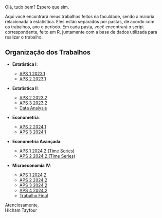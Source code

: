 Olá, tudo bem? Espero que sim.

Aqui você encontrará meus trabalhos feitos na faculdade, sendo a maioria relacionada à estatística. Eles estão separados por pastas, de acordo com os trabalhos, ano e período. Em cada pasta, você encontrará o script correspondente, feito em R, juntamente com a base de dados utilizada para realizar o trabalho.

## Organização dos Trabalhos

- **Estatística I**: 
  - [APS 1 2023.1](https://github.com/Hic-Tayfour/R/tree/main/College%20Works/APS%201%202023.1)
  - [APS 2 2023.1](https://github.com/Hic-Tayfour/R/tree/main/College%20Works/APS%202%202023.1)

- **Estatística II**:
  - [APS 2 2023.2](https://github.com/Hic-Tayfour/R/tree/main/College%20Works/APS%202%202023.2)
  - [APS 3 2023.2](https://github.com/Hic-Tayfour/R/tree/main/College%20Works/APS%203%202023.2)
  - [Data Analysis](https://github.com/Hic-Tayfour/R/tree/main/College%20Works/Data%20Analysis)

- **Econometria**:
  - [APS 2 2024.1](https://github.com/Hic-Tayfour/R/tree/main/College%20Works/APS%202%202024.1)
  - [APS 3 2024.1](https://github.com/Hic-Tayfour/R/tree/main/College%20Works/APS%203%202024.1)

- **Econometria Avançada**:
  - [APS 1 2024.2 (Time Series)](https://github.com/Hic-Tayfour/R/tree/main/College%20Works/APS%201%202024.2%20(Time%20Series))
  - [APS 2 2024.2 (Time Series)](https://github.com/Hic-Tayfour/R/tree/main/College%20Works/APS%202%202024.2%20(Time%20Series))

- **Microeconomia IV**:
  - [APS 1 2024.2](https://github.com/Hic-Tayfour/R/tree/main/College%20Works/APS%201%202024.2)
  - [APS 2 2024.2](https://github.com/Hic-Tayfour/R/tree/main/College%20Works/APS%202%202024.2)
  - [APS 3 2024.2](https://github.com/Hic-Tayfour/R/tree/main/College%20Works/APS%203%202024.2)
  - [APS 4 2024.2](https://github.com/Hic-Tayfour/R/tree/main/College%20Works/APS%204%202024.2)
  - [Trabalho Final](https://github.com/Hic-Tayfour/R/tree/main/College%20Works/Trabalho%20Final%20Micro%20IV)

Atenciosamente,  
Hicham Tayfour
